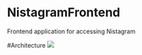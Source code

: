 # NistagramFrontend
Frontend application for accessing Nistagram

#Architecture
<img src="http://svgshare.com/i/Y87.svg">
